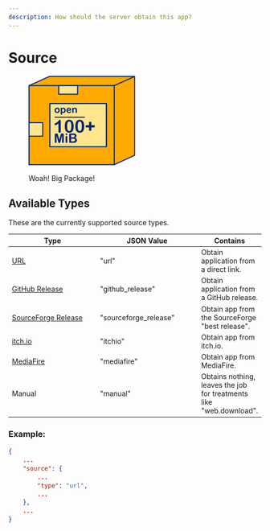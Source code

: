 ```yaml
---
description: How should the server obtain this app?
---
```


# Source



<figure><img src="../../.gitbook/assets/expensive-delivery.svg" alt=""><figcaption><p>Woah! Big Package!</p></figcaption></figure>

## Available Types

These are the currently supported source types.

<table><thead><tr><th width="212">Type</th><th width="213">JSON Value</th><th>Contains</th></tr></thead><tbody><tr><td><a href="url/">URL</a></td><td>"url"</td><td>Obtain application from a direct link.</td></tr><tr><td><a href="github-release/">GitHub Release</a></td><td>"github_release"</td><td>Obtain application from a GitHub release.</td></tr><tr><td><a href="sourceforge-release.md">SourceForge Release</a></td><td>"sourceforge_release"</td><td>Obtain app from the SourceForge "best release".</td></tr><tr><td><a href="itchio.md">itch.io</a></td><td>"itchio"</td><td>Obtain app from itch.io.</td></tr><tr><td><a href="mediafire/">MediaFire</a></td><td>"mediafire"</td><td>Obtain app from MediaFire.</td></tr><tr><td>Manual</td><td>"manual"</td><td>Obtains nothing, leaves the job for treatments like "web.download".</td></tr></tbody></table>

### Example:

```json
{
    ...
    "source": {
        ...
        "type": "url",
        ...
    },
    ...
}
```
